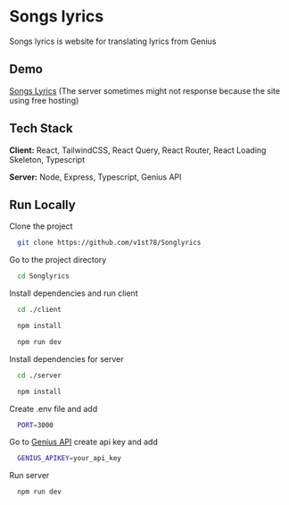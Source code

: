 
# Songs lyrics

Songs lyrics is website for translating lyrics from Genius

## Demo

[Songs Lyrics](https://songlyrics-72bd9.web.app/) (The server sometimes might not response because the site using free hosting)


## Tech Stack

**Client:** React, TailwindCSS, React Query, React Router, React Loading Skeleton, Typescript

**Server:** Node, Express, Typescript, Genius API


## Run Locally

Clone the project

```bash
  git clone https://github.com/v1st78/Songlyrics
```

Go to the project directory

```bash
  cd Songlyrics
```

Install dependencies and run client

```bash
  cd ./client
```

```bash
  npm install
```

```bash
  npm run dev
```

Install dependencies for server

```bash
  cd ./server
```

```bash
  npm install
```

Create .env file and add
```bash
  PORT=3000
```
Go to [Genius API](https://genius.com/api-clients) create api key and add
```bash
  GENIUS_APIKEY=your_api_key
```
Run server
```bash
  npm run dev
```
